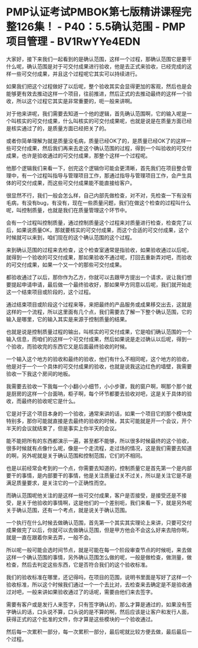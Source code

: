 # PMP认证考试PMBOK第七版精讲课程完整126集！ - P40：5.5确认范围 - PMP项目管理 - BV1RwYYe4EDN

大家好，接下来我们一起看到的是确认范围，这样一个过程，那确认范围它是要干什么呢，确认范围是对于可交付成果进行验收，他是去正式来验收，已经完成的这样一些可交付成果，并且这个过程呢它其实可以持续进行。

如果我们把这个过程做好了以后呢，整个验收其实会显得更加的客观，然后也是会能够更有效去推动这样一个项目，往前推进，然后正式的去推动最终的这样一个验收，所以这个过程它其实是非常重要的，呃一般来讲啊。

对于他来讲呢，我们需要去知道一个他的逻辑，首先确认范围啊，它的输入呢是一个叫核实的可交付成果，什么叫核实的可交付成果呢，也就是说是在质量方面已经是核实通过了的，是质量方面已经把关了的。

或者你简单理解为就是质量没毛病，质量已经OK了的，是质量已经OK了的这样一些可交付成果，然后我们再来去走这个确认范围的过程，得到一个叫验收的可交付成果，也许是验收通过的可交付成果，那整个这样一个过程呢。

他那个逻辑我们来看一下，创完这个逻辑你可能会更清晰，首先我们在项目整合管理中，有一个过程叫指导与管理项目工作，那通过指导与管理项目工作，会产生具体的可交付成果，而这些可交付成果能不能直接给客户。

很显然不行，我们一般会怎么样，自己内部先做检查，对不对，先检查一下有没有毛病，有没有bug，有没有，现在一些质量问题，我们在做这个检查的过程叫什么呢，叫控制质量，也就是我们在质量管理这个环节中。

会有一个过程叫控制质量，通过控制质量这个过程来对质量进行检查，检查完了以后，如果说质量OK，那就要核实的可交付成果，而这个合适的可交付成果，这个时候就可以来到，咱们现在的这个确认范围的这个过程。

来到确认范围的过程来去检查，这个检查室通常是指验收，如果验收通过以后呢，就得到一个验收的可交付成果，那如果验收不通过呢，打回去重新弄对吧，而验收的可交付成果，如果一个又一个的那些可交付成果。

都验收通过了以后，那你作为乙方，你就可以去跟甲方提出一个请求，说让我们想要提起申请申请，最后做一个最终验收好，那如果甲方同意以后呢，我们就开始走这一个结束项目或阶段的，这个过程。

通过结束项目或阶段这个过程来等，来把最终的产品服务或成果移交出去，这就是这样的一个流程，所以这里面有几个点，我们需要去了解一下整个确认范围，它的输入是哪里，它的输入其实是来源于控制质量的结果。

也就是说是控制质量过程的输出，叫核实的可交付成果，它是咱们确认范围的一个输入信息，而咱们的这样一个可交付成果，然后如果说是走过确认以后呢，得到一个验收，而验收完的东西它又是后面最终验收的时候。

一个输入这个地方的验收和最终的验收，他们有什么不相同呢，这个地方的验收，他是对于一个一个具体的可交付成果的验收，也就是说我这边红色的墙壁，我需要验收一下我这个房间的地板。

我需要去验收一下我每一个小翻小小细节，小小步骤，我的窗户啊，啊那个那个就是厨房的这样一个台面呐，柜子啊，每个环节都要去验收对吧，这是关于具体的验收，而最终的验收呢它是什么。

它是对于这个项目本身的一个验收，通常来讲的话，如果一个项目它的那个模块度特别多，那你可能就直接是去最终的验收的时候，其实可能就是开一个会议，开个半天的会议就结束了，但是事实上你半天的会议。

能不能把所有的东西都演示一遍，甚至都不能够，所以很多时候最终的这个验收，很多时候就有点像什么呢，像是一个走流程，走过场的情况，这是我们需要去知道的啊，另外呢就是关于确认范围和控制范围，它们的不相同。

也是以前经常会考到的一个点，你需要去知道的，控制质量它是首先第一个是内部要干的事情，是内部要干的事情，他是关注质量过关不过关，所以是关注它是不是满足质量要求，是关注它的一个正确性而空。

而确认范围呢他关注的是这样一些可交付成果，客户是否接受，是接受还是不接受，是关于他验收的事情啊，这是他们的一个差别呃，我们来看一下，就是另外呢关于确认范围，还有一个考点，就是说关于确认范围。

一个执行在什么时候去做确认范围，首先第一个其实其实理论上来讲，只要可交付成果做完了以后，你就可以去做确认范围，但是甲方他会不会这么好来去陪你啊，就是一直在跟着你来去弄，一般不会。

所以呢一般可能会选时间节点，就是可能在每一个阶段审查节点的时候呃，来去做这样一个确认范围的事情，另外确认范围怎么做的呢，一般是做检查，做测量，做检查，然后去判定这些东西，它是否符合我们的这个验收标准。

我们的验收标准在哪里，还记得吗，在项目的范围，说明书里面是写好了这样一个验收标准，所以这个时候我们通过一个一个去比对，去检查来去确定是不是验收通过对吧，一般来讲如果验收通过了的话呢，需要由他们来去签字。

需要有客户或是发行人来签字，只有签字确认的，那么才算是通过的，如果没有签字确认的话，口头说不算，口头说的是不算的啊，然后应该是让客户和发行人面，获得正式的这个批准的文件，你才算是这些模块的一个验收通过。

然后每一次累积一部分，每一次累积一部分，最后呢就比较方便去做，最后最后一个过程。